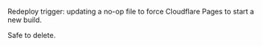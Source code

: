 Redeploy trigger: updating a no-op file to force Cloudflare Pages to start a new build.

Safe to delete.
